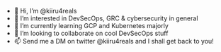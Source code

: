 - 👋 Hi, I’m @kiiru4reals
- 👀 I’m interested in DevSecOps, GRC & cybersecurity in general
- 🌱 I’m currently learning GCP and Kubernetes majorly
- 💞️ I’m looking to collaborate on cool DevSecOps stuff
- 📫 Send me a DM on twitter @kiiru4reals and I shall get back to you!

<!---
kiiru4reals/kiiru4reals is a ✨ special ✨ repository because its `README.md` (this file) appears on your GitHub profile.
You can click the Preview link to take a look at your changes.
--->
